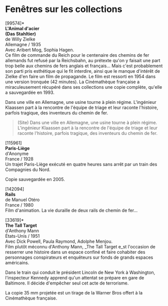 # Fenêtres sur les collections

[99574]*  
**L'Animal d'acier**  
**(Das Stahltier)**  
de Willy Zielke  
Allemagne / 1935  
Avec Aribert Mog, Sophia Hagen.  
Ce film de commande du Reich pour le centenaire des chemins de fer allemands fut refusé par la Reichsbahn, au prétexte qu'on y faisait une part trop belle aux chemins de fers anglais et français... Mais c'est probablement son parti pris esthétique qui le fit interdire, ainsi que le manque d'intérêt de Zielke d'en faire un film de propagande. Le film est ressorti en 1954 dans une version tronquée (42 minutes). La Cinémathèque française a miraculeusement récupéré dans ses collections une copie complète, qu'elle a sauvegardée en 1993.

Dans une ville en Allemagne, une usine tourne à plein régime. L'ingénieur Klaassen part à la rencontre de l'équipe de triage et leur raconte l'histoire, parfois tragique, des inventeurs du chemin de fer.

> (Site) Dans une ville en Allemagne, une usine tourne à plein régime. L'ingénieur Klaassen part à la rencontre de l'équipe de triage et leur raconte l'histoire, parfois tragique, des inventeurs du chemin de fer.

[115961]  
**Paris-Liège**  
d'Anonyme  
France / 1928  
Un trajet Paris-Liège exécuté en quatre heures sans arrêt par un train des Compagnies du Nord.

Copie sauvegardée en 2005.

[142094]  
**Rails**  
de Manuel Otéro  
France / 1980  
Film d'animation. La vie duraille de deux rails de chemin de fer...

[33619]*  
**The Tall Target**  
d'Anthony Mann  
États-Unis / 1951  
Avec Dick Powell, Paula Raymond, Adolphe Menjou.  
Film plutôt méconnu d'Anthony Mann, _The Tall Target e_st l'occasion de resserrer une histoire dans un espace confiné et faire cohabiter des personnages conspirateurs et enquêteurs sur fonds de grands espaces américains.

Dans le train qui conduit le président Lincoln de New York à Washington, l'inspecteur Kennedy apprend qu'un attentat se prépare en gare de Baltimore. Il décide d'empêcher seul cet acte de terrorisme.

La copie 35 mm projetée est un tirage de la Warner Bros offert à la Cinémathèque française.

